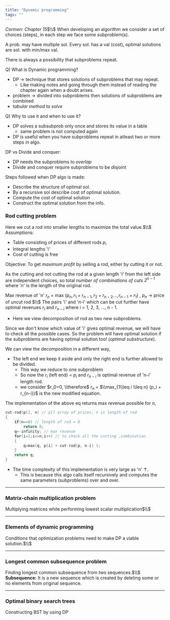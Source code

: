 ```yaml
---
title: "Dynamic programming"
tags: ""
---
```

_Cormen: Chapter 15_$\\$
When developing an algorithm we consider a set of choices (steps), in each step we face some subproblem(s).

A prob. may have multiple sol. Every sol. has a val (cost), optimal solutions are sol. with min/max val.

There is always a possibility that subproblems repeat.

Q) What is Dynamic programming?

-   DP → technique that stores solutions of subproblems that may repeat.
    -   Like making notes and going through them instead of reading the chapter again when a doubt arises.
-   problem → divided into subproblems then solutions of subproblems are combined
-   _tabular method to solve_

Q) Why to use it and when to use it?

-   DP solves a subsubprob only once and stores its value in a table
    -   same problem is not computed again
-   DP is useful when you have subproblems repeat in atleast two or more steps in algo.

DP vs Divide and conquer:

-   DP needs the subproblems to _overlap_
-   Divide and conquer require subproblems to be _disjoint_

Steps followed when DP algo is made:

-   Describe the structure of optimal sol.
-   By a recursive sol describe cost of optimal solution.
-   Compute the cost of optimal solution
-   Construct the optimal solution from the info.

### Rod cutting problem

Here we cut a rod into smaller lengths to maximize the total value.$\\$
Assumptions:

-   Table consisting of prices of different rods $p_i$
-   Integral lengths 'i'
-   Cost of cutting is free

Objective: To get _maximum profit_ by selling a rod, either by cutting it or not.

As the cutting and not cutting the rod at a given length 'i' from the left side are independent choices, so total _number of combinations of cuts $2^{n-1}$_ where 'n' is the length of the original rod.

Max revenue of 'n' $r_n$ = max ($p_n, r_1 + r_{n-1}, r_2 + r_{n-2} ..., r_{n-1} + r_1$) , $p_n$ → price of uncut rod $\\$
The pairs 'i' and 'n-i' which can be cut further have optimal revenues $r_i$ and $r_{n-i}$ where i = 1, 2, 3, ..., n - 1. 

-   Here we view decomposition of rod as two new subproblems.

Since we don't know which value of 'i' gives optimal revenue, we will have to check all the possible cases.	So the problem will have optimal solution if the subproblems are having optimal solution too! (_optimal substructure_).

We can view the decomposition in a different way,

-   The left end we keep it aside and only the right end is further allowed to be divided.
    -   This way we reduce to one subproblem
    -   So now the $r_i$ (left end) = $p_i$ and $r_{n-i}$ is optimal revenue of 'n-i' length rod.
    -   we consider $r_0=0, \\therefore$  $r_n$ = $\\max_{1\\leq i \\leq n} (p_i + r_{n-i})$ is the new modified equation.

The implementation of the above eq returns max revenue possible for n,

```C
cut-rod(p[], n) // p[] array of prices, n is length of rod
{
    if(n==0) // length of rod = 0
        return 0;
    q=-infinity; // max revenue
    for(i=1;i<=n;i++) // to check all the cutting ,combination
    {
        q=max(q, p[i] + cut-rod(p, n-i) );
    }
    return q;
}
```

-   The time complexity of this implementation is very large as 'n' ↑.
    -   This is because this algo calls itself recursively and computes the same parameters (subproblems) over and over.

* * *

### Matrix-chain multiplication problem

Multiplying matrices while performing lowest scalar multiplication$\\$

* * *

### Elements of dynamic programming

Conditions that optimization problems need to make DP a viable solution.$\\$

* * *

### Longest common subsequence problem

Finding longest common subsequence from two sequences.$\\$
**Subsequence:** It is a new sequence which is created by deleting some or no elements from original sequence.

* * *

### Optimal binary search trees

Constructing BST by using DP
